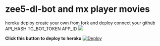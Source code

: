 # zee5-dl-bot and mx player movies
heroku deploy create your own from fork and deploy connect your github
API_HASH
TG_BOT_TOKEN
APP_ID
<img src="https://github.com/Nirmalraj10567/zee5-dl-bot/raw/main/Download/2020-11-29_13_24_35.jpg"></img>

**Click this button to deploy to heroku**
[![Deploy](https://www.herokucdn.com/deploy/button.svg)](https://heroku.com/deploy)
